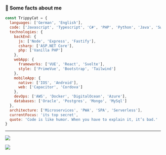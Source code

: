
### 🥷 Some facts about me

```javascript
const TrippyCat = {
  languages: ['German', 'English'],
  code: ['Javascript', 'Typescript', 'C#', 'PHP', 'Python', 'Java', 'Swift', 'HTML', 'CSS', 'SQL'],
  technologies: {
    backEnd: {
      js: ['Node', 'Express', 'Fastify'],
      csharp: ['ASP.NET Core'],
      php: ['Vanilla PHP']
    },
    webApp: {
      frameworks: ['VUE', 'React', 'Svelte'],
      style: ['PrimeVue', 'Bootstrap', 'Tailwind']
    },
    mobileApp: {
      native: ['IOS', 'Android'],
      web: ['Capacitor', 'Cordova']
    },
    devOps: ['AWS', 'Docker', 'DigitalOcean', 'Azure'],
    databases: ['Oracle', 'Postgres', 'Mongo', 'MySql']
  },
  architecture: ['Microservices', 'PWA', 'SPA', 'Serverless'],
  currentFocus: 'its top secret',
  quote: 'Code is like humor. When you have to explain it, it’s bad.'
}
```

---

![](https://github-readme-streak-stats.herokuapp.com/?user=trippycat423&theme=tokyonight&hide_border=true)<br/>

[![](https://visitcount.itsvg.in/api?id=trippycat423&icon=5&color=0)](https://visitcount.itsvg.in)
